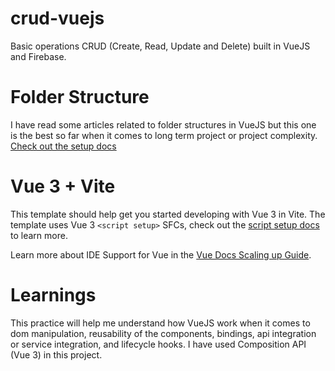 # crud-vuejs

Basic operations CRUD (Create, Read, Update and Delete) built in VueJS and Firebase.

# Folder Structure 

I have read some articles related to folder structures in VueJS but this one is the best so far when it comes to long term project or project complexity.
[Check out the setup docs](https://simeonnortey.medium.com/how-to-structure-folders-in-your-vue-application-ea3934d56380)

# Vue 3 + Vite

This template should help get you started developing with Vue 3 in Vite. The template uses Vue 3 `<script setup>` SFCs, check out the [script setup docs](https://v3.vuejs.org/api/sfc-script-setup.html#sfc-script-setup) to learn more.

Learn more about IDE Support for Vue in the [Vue Docs Scaling up Guide](https://vuejs.org/guide/scaling-up/tooling.html#ide-support).

# Learnings

 This practice will help me understand how VueJS work when it comes to dom manipulation, reusability of the components, bindings, api integration or service integration,  and lifecycle hooks. I have used Composition API (Vue 3) in this project.
